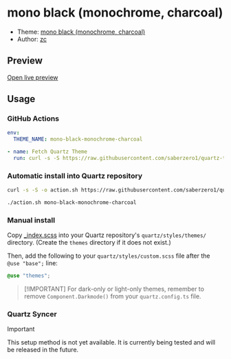 # mono black (monochrome, charcoal)

- Theme: [mono black (monochrome, charcoal)](OBSIDIAN_THEME_URL%)
- Author: <a href="https://github.com/ZeChArtiahSaher" target="_blank" rel="noopener noreferrer">zc</a>

## Preview

[Open live preview](https://quartz-themes.github.io/mono-black-monochrome-charcoal/)

## Usage

### GitHub Actions

```yaml
env:
  THEME_NAME: mono-black-monochrome-charcoal
```

```yaml
- name: Fetch Quartz Theme
  run: curl -s -S https://raw.githubusercontent.com/saberzero1/quartz-themes/master/action.sh | bash -s -- $THEME_NAME
```

### Automatic install into Quartz repository

```bash
curl -s -S -o action.sh https://raw.githubusercontent.com/saberzero1/quartz-themes/master/action.sh

./action.sh mono-black-monochrome-charcoal
```

### Manual install

Copy [\_index.scss](./_index.scss) into your Quartz repository's `quartz/styles/themes/` directory. (Create the `themes` directory if it does not exist.)

Then, add the following to your `quartz/styles/custom.scss` file after the `@use "base";` line:

```scss
@use "themes";
```

> [!IMPORTANT] For dark-only or light-only themes, remember to remove `Component.Darkmode()` from your `quartz.config.ts` file.

### Quartz Syncer

> [!IMPORTANT]
> This setup method is not yet available. It is currently being tested and will be released in the future.
